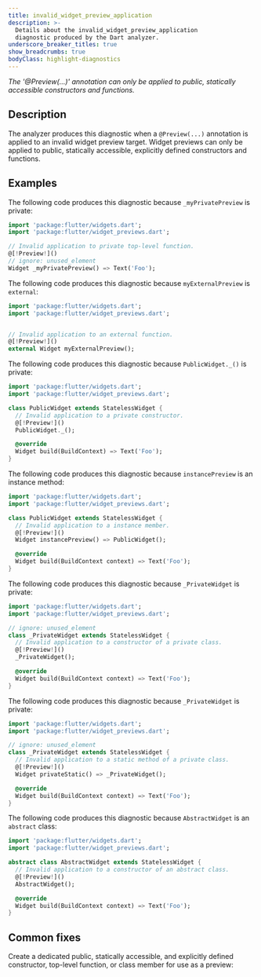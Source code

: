 ```yaml
---
title: invalid_widget_preview_application
description: >-
  Details about the invalid_widget_preview_application
  diagnostic produced by the Dart analyzer.
underscore_breaker_titles: true
show_breadcrumbs: true
bodyClass: highlight-diagnostics
---
```


_The '@Preview(...)' annotation can only be applied to public, statically accessible constructors and functions._

## Description

The analyzer produces this diagnostic when a `@Preview(...)` annotation
is applied to an invalid widget preview target. Widget previews can only
be applied to public, statically accessible, explicitly defined
constructors and functions.

## Examples

The following code produces this diagnostic because `_myPrivatePreview`
is private:

```dart
import 'package:flutter/widgets.dart';
import 'package:flutter/widget_previews.dart';

// Invalid application to private top-level function.
@[!Preview!]()
// ignore: unused_element
Widget _myPrivatePreview() => Text('Foo');
```

The following code produces this diagnostic because `myExternalPreview`
is `external`:

```dart
import 'package:flutter/widgets.dart';
import 'package:flutter/widget_previews.dart';


// Invalid application to an external function.
@[!Preview!]()
external Widget myExternalPreview();
```

The following code produces this diagnostic because `PublicWidget._()` is
private:

```dart
import 'package:flutter/widgets.dart';
import 'package:flutter/widget_previews.dart';

class PublicWidget extends StatelessWidget {
  // Invalid application to a private constructor.
  @[!Preview!]()
  PublicWidget._();

  @override
  Widget build(BuildContext) => Text('Foo');
}
```

The following code produces this diagnostic because `instancePreview` is
an instance method:

```dart
import 'package:flutter/widgets.dart';
import 'package:flutter/widget_previews.dart';

class PublicWidget extends StatelessWidget {
  // Invalid application to a instance member.
  @[!Preview!]()
  Widget instancePreview() => PublicWidget();

  @override
  Widget build(BuildContext context) => Text('Foo');
}
```

The following code produces this diagnostic because `_PrivateWidget` is
private:

```dart
import 'package:flutter/widgets.dart';
import 'package:flutter/widget_previews.dart';

// ignore: unused_element
class _PrivateWidget extends StatelessWidget {
  // Invalid application to a constructor of a private class.
  @[!Preview!]()
  _PrivateWidget();

  @override
  Widget build(BuildContext context) => Text('Foo');
}
```

The following code produces this diagnostic because `_PrivateWidget` is
private:

```dart
import 'package:flutter/widgets.dart';
import 'package:flutter/widget_previews.dart';

// ignore: unused_element
class _PrivateWidget extends StatelessWidget {
  // Invalid application to a static method of a private class.
  @[!Preview!]()
  Widget privateStatic() => _PrivateWidget();

  @override
  Widget build(BuildContext context) => Text('Foo');
}
```

The following code produces this diagnostic because `AbstractWidget` is
an `abstract` class:

```dart
import 'package:flutter/widgets.dart';
import 'package:flutter/widget_previews.dart';

abstract class AbstractWidget extends StatelessWidget {
  // Invalid application to a constructor of an abstract class.
  @[!Preview!]()
  AbstractWidget();

  @override
  Widget build(BuildContext context) => Text('Foo');
}
```

## Common fixes

Create a dedicated public, statically accessible, and explicitly defined
constructor, top-level function, or class member for use as a preview:
